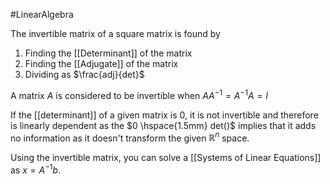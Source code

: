 #LinearAlgebra 

The invertible matrix of a square matrix is found by

1. Finding the [[Determinant]] of the matrix
2. Finding the [[Adjugate]] of the matrix
3. Dividing as $\frac{adj}{det}$


A matrix $A$ is considered to be invertible when $AA^{-1} = A^{-1}A = I$

If the [[determinant]] of a given matrix is $0$, it is not invertible and therefore is linearly dependent as the $0 \hspace{1.5mm} det()$ implies that it adds no information as it doesn't transform the given $\mathbb{R}^n$ space.

Using the invertible matrix, you can solve a [[Systems of Linear Equations]] as $x = A^{-1}b$.